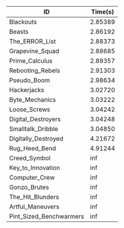 |ID|Time(s)|
|-|-|
|Blackouts|2.85389|
|Beasts|2.86192|
|The_ERROR_List|2.88373|
|Grapevine_Squad|2.88685|
|Prime_Calculus|2.89357|
|Rebooting_Rebels|2.91303|
|Pseudo_Boom|2.98634|
|Hackerjacks|3.02720|
|Byte_Mechanics|3.03222|
|Loose_Screws|3.04242|
|Digital_Destroyers|3.04248|
|Smalltalk_Dribble|3.04850|
|Digitally_Destroyed|4.21672|
|Rug_Heed_Bend|4.91244|
|Creed_Symbol|inf|
|Key_to_Innovation|inf|
|Computer_Crew|inf|
|Gonzo_Brutes|inf|
|The_Hit_Blunders|inf|
|Artful_Maneuvers|inf|
|Pint_Sized_Benchwarmers|inf|
